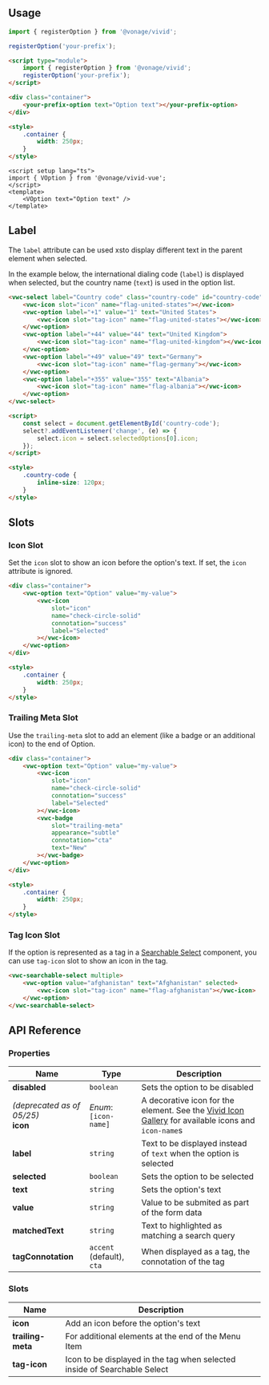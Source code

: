 ## Usage

<vwc-tabs gutters="none" activeid="vue-tab">
<vwc-tab label="Web component" id="web-tab"></vwc-tab>
<vwc-tab-panel>

```js
import { registerOption } from '@vonage/vivid';

registerOption('your-prefix');
```

```html preview
<script type="module">
	import { registerOption } from '@vonage/vivid';
	registerOption('your-prefix');
</script>

<div class="container">
	<your-prefix-option text="Option text"></your-prefix-option>
</div>

<style>
	.container {
		width: 250px;
	}
</style>
```

</vwc-tab-panel>
<vwc-tab label="Vue" id="vue-tab"></vwc-tab>
<vwc-tab-panel>

```vue preview
<script setup lang="ts">
import { VOption } from '@vonage/vivid-vue';
</script>
<template>
	<VOption text="Option text" />
</template>
```

</vwc-tab-panel>
</vwc-tabs>

## Label

The `label` attribute can be used xsto display different text in the parent element when selected.

In the example below, the international dialing code (`label`) is displayed when selected, but the country name (`text`) is used in the option list.

```html preview 270px
<vwc-select label="Country code" class="country-code" id="country-code">
	<vwc-icon slot="icon" name="flag-united-states"></vwc-icon>
	<vwc-option label="+1" value="1" text="United States">
		<vwc-icon slot="tag-icon" name="flag-united-states"></vwc-icon>
	</vwc-option>
	<vwc-option label="+44" value="44" text="United Kingdom">
		<vwc-icon slot="tag-icon" name="flag-united-kingdom"></vwc-icon>
	</vwc-option>
	<vwc-option label="+49" value="49" text="Germany">
		<vwc-icon slot="tag-icon" name="flag-germany"></vwc-icon>
	</vwc-option>
	<vwc-option label="+355" value="355" text="Albania">
		<vwc-icon slot="tag-icon" name="flag-albania"></vwc-icon>
	</vwc-option>
</vwc-select>

<script>
	const select = document.getElementById('country-code');
	select?.addEventListener('change', (e) => {
		select.icon = select.selectedOptions[0].icon;
	});
</script>

<style>
	.country-code {
		inline-size: 120px;
	}
</style>
```

## Slots

### Icon Slot

Set the `icon` slot to show an icon before the option's text.
If set, the `icon` attribute is ignored.

```html preview
<div class="container">
	<vwc-option text="Option" value="my-value">
		<vwc-icon
			slot="icon"
			name="check-circle-solid"
			connotation="success"
			label="Selected"
		></vwc-icon>
	</vwc-option>
</div>

<style>
	.container {
		width: 250px;
	}
</style>
```

### Trailing Meta Slot

Use the `trailing-meta` slot to add an element (like a badge or an additional icon) to the end of Option.

```html preview
<div class="container">
	<vwc-option text="Option" value="my-value">
		<vwc-icon
			slot="icon"
			name="check-circle-solid"
			connotation="success"
			label="Selected"
		></vwc-icon>
		<vwc-badge
			slot="trailing-meta"
			appearance="subtle"
			connotation="cta"
			text="New"
		></vwc-badge>
	</vwc-option>
</div>

<style>
	.container {
		width: 250px;
	}
</style>
```

### Tag Icon Slot

If the option is represented as a tag in a [Searchable Select](/components/searchable-select/) component, you can use `tag-icon` slot to show an icon in the tag.

```html preview 180px
<vwc-searchable-select multiple>
	<vwc-option value="afghanistan" text="Afghanistan" selected>
		<vwc-icon slot="tag-icon" name="flag-afghanistan"></vwc-icon>
	</vwc-option>
</vwc-searchable-select>
```

## API Reference

### Properties

<div class="table-wrapper">

| Name                                   | Type                      | Description                                                                                                                 |
| -------------------------------------- | ------------------------- | --------------------------------------------------------------------------------------------------------------------------- |
| **disabled**                           | `boolean`                 | Sets the option to be disabled                                                                                              |
| _(deprecated as of 05/25)_<br>**icon** | _Enum_:<br/>`[icon-name]` | A decorative icon for the element. See the [Vivid Icon Gallery](/icons/icons-gallery/) for available icons and `icon-name`s |
| **label**                              | `string`                  | Text to be displayed instead of `text` when the option is selected                                                          |
| **selected**                           | `boolean`                 | Sets the option to be selected                                                                                              |
| **text**                               | `string`                  | Sets the option's text                                                                                                      |
| **value**                              | `string`                  | Value to be submited as part of the form data                                                                               |
| **matchedText**                        | `string`                  | Text to highlighted as matching a search query                                                                              |
| **tagConnotation**                     | `accent` (default), `cta` | When displayed as a tag, the connotation of the tag                                                                         |

</div>

### Slots

<div class="table-wrapper">

| Name              | Description                                                               |
| ----------------- | ------------------------------------------------------------------------- |
| **icon**          | Add an icon before the option's text                                      |
| **trailing-meta** | For additional elements at the end of the Menu Item                       |
| **tag-icon**      | Icon to be displayed in the tag when selected inside of Searchable Select |

</div>
